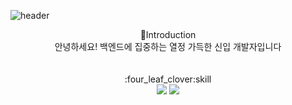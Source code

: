 ![header](https://capsule-render.vercel.app/api?type=slice&color=auto&height=300&section=header&text=Hello%20i'm%20minHyeok&fontSize=90)
<br>
<div align="center">
  🙌Introduction<br>
  안녕하세요! 백엔드에 집중하는 열정 가득한 신입 개발자입니다<br/>
  <br>
  <br>
  :four_leaf_clover:skill<br>
  <img src="https://img.shields.io/badge/Java-3178C6?style=flat&logo=OpenJDK&logoColor=white"/>
  <img src="https://img.shields.io/badge/TypeScript-E34F26?style=flat&logo=TypeScript&logoColor=white"/>
</div>























<!---
GHLis20/GHLis20 is a ✨ special ✨ repository because its `README.md` (this file) appears on your GitHub profile.
You can click the Preview link to take a look at your changes.
--->
